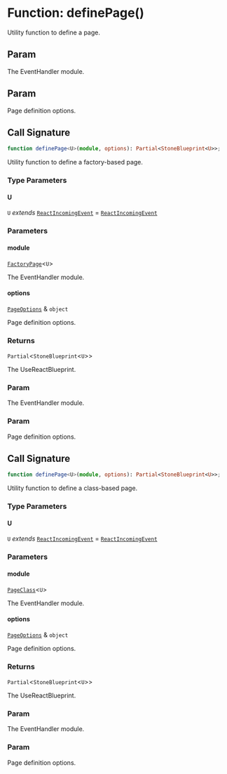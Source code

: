 # Function: definePage()

Utility function to define a page.

## Param

The EventHandler module.

## Param

Page definition options.

## Call Signature

```ts
function definePage<U>(module, options): Partial<StoneBlueprint<U>>;
```

Utility function to define a factory-based page.

### Type Parameters

#### U

`U` *extends* [`ReactIncomingEvent`](../../../declarations/type-aliases/ReactIncomingEvent.md) = [`ReactIncomingEvent`](../../../declarations/type-aliases/ReactIncomingEvent.md)

### Parameters

#### module

[`FactoryPage`](../../../declarations/type-aliases/FactoryPage.md)\<`U`\>

The EventHandler module.

#### options

[`PageOptions`](../../../declarations/interfaces/PageOptions.md) & `object`

Page definition options.

### Returns

`Partial`\<`StoneBlueprint`\<`U`\>\>

The UseReactBlueprint.

### Param

The EventHandler module.

### Param

Page definition options.

## Call Signature

```ts
function definePage<U>(module, options): Partial<StoneBlueprint<U>>;
```

Utility function to define a class-based page.

### Type Parameters

#### U

`U` *extends* [`ReactIncomingEvent`](../../../declarations/type-aliases/ReactIncomingEvent.md) = [`ReactIncomingEvent`](../../../declarations/type-aliases/ReactIncomingEvent.md)

### Parameters

#### module

[`PageClass`](../../../declarations/type-aliases/PageClass.md)\<`U`\>

The EventHandler module.

#### options

[`PageOptions`](../../../declarations/interfaces/PageOptions.md) & `object`

Page definition options.

### Returns

`Partial`\<`StoneBlueprint`\<`U`\>\>

The UseReactBlueprint.

### Param

The EventHandler module.

### Param

Page definition options.
